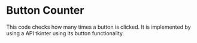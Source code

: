 # Button Counter

This code checks how many times a button is clicked.
It is implemented by using a API tkinter using its button functionality.


